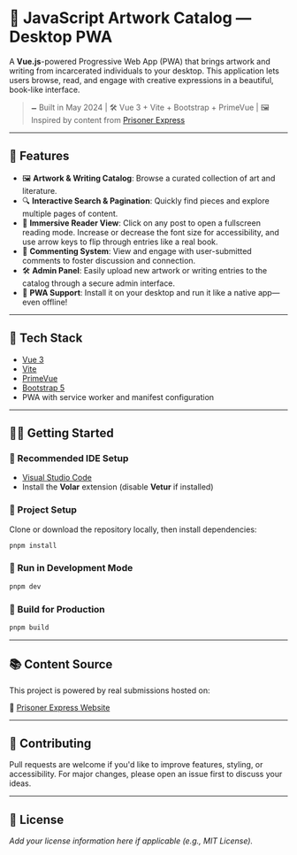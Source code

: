 # 🎨 JavaScript Artwork Catalog — Desktop PWA

A **Vue.js**-powered Progressive Web App (PWA) that brings artwork and writing from incarcerated individuals to your desktop. This application lets users browse, read, and engage with creative expressions in a beautiful, book-like interface.

> 🗕️ Built in May 2024 | 🛠️ Vue 3 + Vite + Bootstrap + PrimeVue | 🖼️ Inspired by content from [Prisoner Express](https://prisonerexpress.org/)

---

## 🚀 Features

* 🖼 **Artwork & Writing Catalog**: Browse a curated collection of art and literature.
* 🔍 **Interactive Search & Pagination**: Quickly find pieces and explore multiple pages of content.
* 📖 **Immersive Reader View**: Click on any post to open a fullscreen reading mode. Increase or decrease the font size for accessibility, and use arrow keys to flip through entries like a real book.
* 💬 **Commenting System**: View and engage with user-submitted comments to foster discussion and connection.
* 🛠 **Admin Panel**: Easily upload new artwork or writing entries to the catalog through a secure admin interface.
* 📱 **PWA Support**: Install it on your desktop and run it like a native app—even offline!

---

## 🧰 Tech Stack

* [Vue 3](https://vuejs.org/)
* [Vite](https://vitejs.dev/)
* [PrimeVue](https://www.primefaces.org/primevue/)
* [Bootstrap 5](https://getbootstrap.com/)
* PWA with service worker and manifest configuration

---

## 🧑‍💻 Getting Started

### 🔧 Recommended IDE Setup

* [Visual Studio Code](https://code.visualstudio.com/)
* Install the **Volar** extension (disable **Vetur** if installed)

### 📆 Project Setup

Clone or download the repository locally, then install dependencies:

```bash
pnpm install
```

### 🚧 Run in Development Mode

```bash
pnpm dev
```

### 📆 Build for Production

```bash
pnpm build
```

---

## 📚 Content Source

This project is powered by real submissions hosted on:

🔗 [Prisoner Express Website](https://prisonerexpress.org/)

---

## 🤝 Contributing

Pull requests are welcome if you'd like to improve features, styling, or accessibility. For major changes, please open an issue first to discuss your ideas.

---

## 📝 License

*Add your license information here if applicable (e.g., MIT License).*
